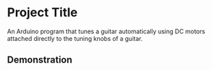 # Project Title

An Arduino program that tunes a guitar automatically using DC motors attached directly to the tuning knobs of a guitar.

## Demonstration



